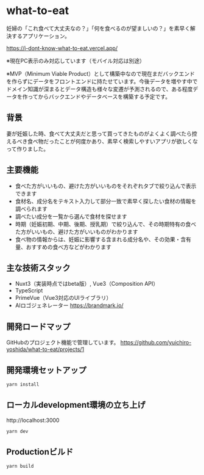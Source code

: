 # what-to-eat
妊婦の「これ食べて大丈夫なの？」「何を食べるのが望ましいの？」を素早く解決するアプリケーション。

https://i-dont-know-what-to-eat.vercel.app/

※現在PC表示のみ対応しています（モバイル対応は別途）

※MVP（Minimum Viable Product）として構築中なので現在まだバックエンドを作らずにデータをフロントエンドに持たせています。今後データを増やす中でドメイン知識が深まるとデータ構造も様々な変遷が予測されるので、ある程度データを作ってからバックエンドやデータベースを構築する予定です。

## 背景
妻が妊娠した時、食べて大丈夫だと思って買ってきたものがよくよく調べたら控えるべき食べ物だったことが何度かあり、素早く検索しやすいアプリが欲しくなって作りました。

## 主要機能
- 食べた方がいいもの、避けた方がいいものをそれぞれタブで絞り込んで表示できます
- 食材名、成分名をテキスト入力して部分一致で素早く探したい食材の情報を調べられます
- 調べたい成分を一覧から選んで食材を探せます
- 時期（妊娠初期、中期、後期、授乳期）で絞り込んで、その時期特有の食べた方がいいもの、避けた方がいいものがわかります
- 食べ物の情報からは、妊娠に影響する含まれる成分名や、その効果・含有量、おすすめの食べ方などがわかります

## 主な技術スタック
- Nuxt3（実装時点ではbeta版）, Vue3（Composition API）
- TypeScript
- PrimeVue（Vue3対応のUIライブラリ）
- AIロゴジェネレーター https://brandmark.io/

## 開発ロードマップ
GitHubのプロジェクト機能で管理しています。
https://github.com/yuichiro-yoshida/what-to-eat/projects/1

## 開発環境セットアップ

```bash
yarn install
```

## ローカルdevelopment環境の立ち上げ

http://localhost:3000

```bash
yarn dev
```

## Productionビルド

```bash
yarn build
```

